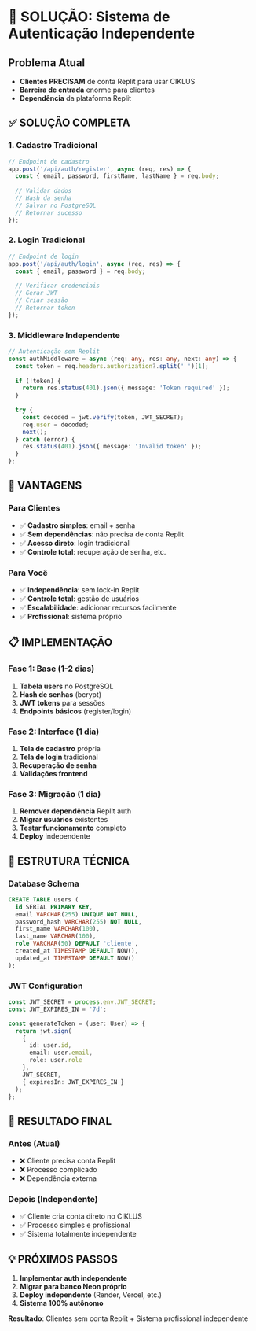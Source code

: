 # 🔐 SOLUÇÃO: Sistema de Autenticação Independente

## Problema Atual
- **Clientes PRECISAM** de conta Replit para usar CIKLUS
- **Barreira de entrada** enorme para clientes
- **Dependência** da plataforma Replit

## ✅ SOLUÇÃO COMPLETA

### 1. **Cadastro Tradicional**
```typescript
// Endpoint de cadastro
app.post('/api/auth/register', async (req, res) => {
  const { email, password, firstName, lastName } = req.body;
  
  // Validar dados
  // Hash da senha
  // Salvar no PostgreSQL
  // Retornar sucesso
});
```

### 2. **Login Tradicional**
```typescript
// Endpoint de login
app.post('/api/auth/login', async (req, res) => {
  const { email, password } = req.body;
  
  // Verificar credenciais
  // Gerar JWT
  // Criar sessão
  // Retornar token
});
```

### 3. **Middleware Independente**
```typescript
// Autenticação sem Replit
const authMiddleware = async (req: any, res: any, next: any) => {
  const token = req.headers.authorization?.split(' ')[1];
  
  if (!token) {
    return res.status(401).json({ message: 'Token required' });
  }
  
  try {
    const decoded = jwt.verify(token, JWT_SECRET);
    req.user = decoded;
    next();
  } catch (error) {
    res.status(401).json({ message: 'Invalid token' });
  }
};
```

## 🎯 VANTAGENS

### Para Clientes
- ✅ **Cadastro simples**: email + senha
- ✅ **Sem dependências**: não precisa de conta Replit
- ✅ **Acesso direto**: login tradicional
- ✅ **Controle total**: recuperação de senha, etc.

### Para Você
- ✅ **Independência**: sem lock-in Replit
- ✅ **Controle total**: gestão de usuários
- ✅ **Escalabilidade**: adicionar recursos facilmente
- ✅ **Profissional**: sistema próprio

## 📋 IMPLEMENTAÇÃO

### Fase 1: Base (1-2 dias)
1. **Tabela users** no PostgreSQL
2. **Hash de senhas** (bcrypt)
3. **JWT tokens** para sessões
4. **Endpoints básicos** (register/login)

### Fase 2: Interface (1 dia)
1. **Tela de cadastro** própria
2. **Tela de login** tradicional
3. **Recuperação de senha**
4. **Validações frontend**

### Fase 3: Migração (1 dia)
1. **Remover dependência** Replit auth
2. **Migrar usuários** existentes
3. **Testar funcionamento** completo
4. **Deploy** independente

## 🔧 ESTRUTURA TÉCNICA

### Database Schema
```sql
CREATE TABLE users (
  id SERIAL PRIMARY KEY,
  email VARCHAR(255) UNIQUE NOT NULL,
  password_hash VARCHAR(255) NOT NULL,
  first_name VARCHAR(100),
  last_name VARCHAR(100),
  role VARCHAR(50) DEFAULT 'cliente',
  created_at TIMESTAMP DEFAULT NOW(),
  updated_at TIMESTAMP DEFAULT NOW()
);
```

### JWT Configuration
```typescript
const JWT_SECRET = process.env.JWT_SECRET;
const JWT_EXPIRES_IN = '7d';

const generateToken = (user: User) => {
  return jwt.sign(
    { 
      id: user.id, 
      email: user.email, 
      role: user.role 
    },
    JWT_SECRET,
    { expiresIn: JWT_EXPIRES_IN }
  );
};
```

## 🚀 RESULTADO FINAL

### Antes (Atual)
- ❌ Cliente precisa conta Replit
- ❌ Processo complicado
- ❌ Dependência externa

### Depois (Independente)
- ✅ Cliente cria conta direto no CIKLUS
- ✅ Processo simples e profissional
- ✅ Sistema totalmente independente

## 💡 PRÓXIMOS PASSOS

1. **Implementar auth independente**
2. **Migrar para banco Neon próprio**
3. **Deploy independente** (Render, Vercel, etc.)
4. **Sistema 100% autônomo**

**Resultado**: Clientes sem conta Replit + Sistema profissional independente